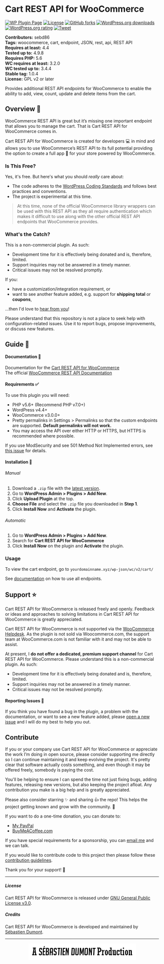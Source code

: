 # Cart REST API for WooCommerce
[![WP Plugin Page](https://img.shields.io/badge/WordPress-%E2%86%92-lightgrey.svg?style=flat-square)](https://wordpress.org/plugins/cart-rest-api-for-woocommerce/)
[![License](https://img.shields.io/badge/license-GPL--3.0%2B-red.svg)](https://github.com/seb86/cart-rest-api-for-woocommerce/blob/master/LICENSE.md)
[![GitHub forks](https://img.shields.io/github/forks/seb86/cart-rest-api-for-woocommerce.svg?style=flat)](https://github.com/seb86/cart-rest-api-for-woocommerce/network)
[![WordPress.org downloads](https://img.shields.io/wordpress/plugin/dt/cart-rest-api-for-woocommerce.svg)](https://wordpress.org/plugins/cart-rest-api-for-woocommerce/)
[![WordPress.org rating](https://img.shields.io/wordpress/plugin/r/cart-rest-api-for-woocommerce.svg)](https://wordpress.org/plugins/cart-rest-api-for-woocommerce/#reviews)
[![Tweet](https://img.shields.io/twitter/url/http/shields.io.svg?style=social)](https://twitter.com/intent/tweet?text=Enable%20the%20ability%20to%20add,%20view,%20count,%20update%20and%20delete%20items%20from%20the%20cart%20using%20the%20REST%20API%20for%20WooCommerce.%20—&url=https://wordpress.org/plugins/cart-rest-api-for-woocommerce//&via=sebd86&hashtags=WordPress)

**Contributors:** sebd86  
**Tags:** woocommerce, cart, endpoint, JSON, rest, api, REST API  
**Requires at least:** 4.4  
**Tested up to:** 4.9.8  
**Requires PHP:** 5.6  
**WC requires at least:** 3.2.0  
**WC tested up to:** 3.4.4  
**Stable tag:** 1.0.4  
**License:** GPL v2 or later  

Provides additional REST API endpoints for WooCommerce to enable the ability to add, view, count, update and delete items from the cart.


## Overview 🔔

WooCommerce REST API is great but it’s missing one important endpoint that allows you to manage the cart. That is Cart REST API for WooCommerce comes in.

Cart REST API for WooCommerce is created for developers 💻 in mind and allows you to use WooCommerce’s REST API to its full potential providing the option to create a full app 📱 for your store powered by WooCommerce.


### Is This Free?

Yes, it's free. But here's what you should _really_ care about:

* The code adheres to the [WordPress Coding Standards](https://codex.wordpress.org/WordPress_Coding_Standards) and follows best practices and conventions.
* The project is experimental at this time.

> At this time, none of the official WooCommerce library wrappers can be used with this REST API as they all require authentication which makes it difficult to use along with the other official REST API endpoints that WooCommerce provides.


### What's the Catch?

This is a non-commercial plugin. As such:

* Development time for it is effectively being donated and is, therefore, limited.
* Support inquiries may not be answered in a timely manner.
* Critical issues may not be resolved promptly.

If you:

* have a customization/integration requirement, or
* want to see another feature added, e.g. support for **shipping total** or **coupons**,

...then I'd love to [hear from you](mailto:mailme@sebastiendumont.com)!

Please understand that this repository is not a place to seek help with configuration-related issues. Use it to report bugs, propose improvements, or discuss new features.

## Guide 📘

#### Documentation 📖

Documentation for the [Cart REST API for WooCommerce](https://co-cart.github.io/co-cart-docs/)<br>
The official [WooCommerce REST API Documentation](https://woocommerce.github.io/woocommerce-rest-api-docs/)


#### Requirements ✅

To use this plugin you will need:

* PHP v5.6+ (Recommend PHP v7.0+)
* WordPress v4.4+
* WooCommerce v3.0.0+
* Pretty permalinks in Settings > Permalinks so that the custom endpoints are supported. **Default permalinks will not work.**
* You may access the API over either HTTP or HTTPS, but HTTPS is recommended where possible.

If you use ModSecurity and see 501 Method Not Implemented errors, see [this issue](https://github.com/woocommerce/woocommerce/issues/9838) for details.


#### Installation 💽

###### Manual
1. Download a `.zip` file with the [latest version](https://github.com/seb86/cart-rest-api-for-woocommerce/releases).
2. Go to **WordPress Admin > Plugins > Add New**.
3. Click **Upload Plugin** at the top.
4. **Choose File** and select the `.zip` file you downloaded in **Step 1**.
5. Click **Install Now** and **Activate** the plugin.

###### Automatic
1. Go to **WordPress Admin > Plugins > Add New**.
2. Search for **Cart REST API for WooCommerce**
3. Click **Install Now** on the plugin and **Activate** the plugin.


### Usage

To view the cart endpoint, go to `yourdomainname.xyz/wp-json/wc/v2/cart/`

See [documentation](#documentation-) on how to use all endpoints.


## Support ⭐

Cart REST API for WooCommerce is released freely and openly. Feedback or ideas and approaches to solving limitations in Cart REST API for WooCommerce is greatly appreciated.

Cart REST API for WooCommerce is not supported via the [WooCommerce Helpdesk](https://woocommerce.com/). As the plugin is not sold via Woocommerce.com, the support team at WooCommerce.com is not familiar with it and may not be able to assist.

At present, I **do not offer a dedicated, premium support channel** for Cart REST API for WooCommerce. Please understand this is a non-commercial plugin. As such:

* Development time for it is effectively being donated and is, therefore, limited.
* Support inquiries may not be answered in a timely manner.
* Critical issues may not be resolved promptly.

#### Reporting Issues 📝

If you think you have found a bug in the plugin, a problem with the documentation, or want to see a new feature added, please [open a new issue](https://github.com/seb86/cart-rest-api-for-woocommerce/issues/new) and I will do my best to help you out.


## Contribute

If you or your company use Cart REST API for WooCommerce or appreciate the work I’m doing in open source, please consider supporting me directly so I can continue maintaining it and keep evolving the project. It's pretty clear that software actually costs something, and even though it may be offered freely, somebody is paying the cost.

You'll be helping to ensure I can spend the time not just fixing bugs, adding features, releasing new versions, but also keeping the project afloat. Any contribution you make is a big help and is greatly appreciated.

Please also consider starring ✨ and sharing 👍 the repo! This helps the project getting known and grow with the community. 🙏

If you want to do a one-time donation, you can donate to:
- [My PayPal](https://www.paypal.me/codebreaker)
- [BuyMeACoffee.com](https://www.buymeacoffee.com/sebastien)

<!--
Need to work on how to support monthly donations. Once I have figured it out, share details here.
-->
If you have special requirements for a sponsorship, you can [email me](mailto:mailme@sebastiendumont.com) and we can talk.

<!--
Uncomment this part once the project has a least one supporter.
[See all my amazing supports](#supporters) 🌟
-->

If you would like to contribute code to this project then please follow these [contribution guidelines](https://github.com/seb86/cart-rest-api-for-woocommerce/blob/master/CONTRIBUTING.md).

Thank you for your support! 🙌

<!--
## Supporters

> No supporters yet! 🔒
-->

---


##### License

Cart REST API for WooCommerce is released under [GNU General Public License v3.0](http://www.gnu.org/licenses/gpl-3.0.html).


##### Credits

Cart REST API for WooCommerce is developed and maintained by [Sébastien Dumont](https://github.com/seb86).

---

<p align="center">
	<img src="https://raw.githubusercontent.com/seb86/my-open-source-readme-template/master/a-sebastien-dumont-production.png" width="353">
</p>
